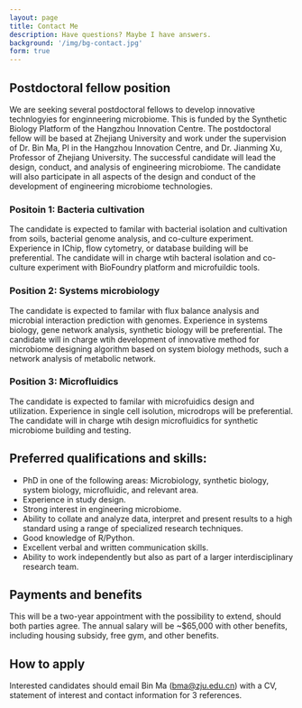 ```yaml
---
layout: page
title: Contact Me
description: Have questions? Maybe I have answers.
background: '/img/bg-contact.jpg'
form: true
---
```


## Postdoctoral fellow position

We are seeking several postdoctoral fellows to develop innovative technlogyies for enginneering microbiome. This is funded by the Synthetic Biology Platform of the Hangzhou Innovation Centre. The postdoctoral fellow will be based at Zhejiang University and work under the supervision of Dr. Bin Ma, PI in the Hangzhou Innovation Centre, and Dr. Jianming Xu,  Professor of Zhejiang University. The successful candidate will lead the design, conduct, and analysis of engineering microbiome. The candidate will also participate in all aspects of the design and conduct of the development of engineering microbiome technologies.

### Positoin 1: Bacteria cultivation
The candidate is expected to familar with bacterial isolation and cultivation from soils, bacterial genome analysis, and co-culture experiment. Experience in IChip, flow cytometry, or database building will be preferential. The candidate will in charge wtih bacteral isolation and co-culture experiment with BioFoundry platform and microfuildic tools.   

### Position 2: Systems microbiology
The candidate is expected to familar with flux balance analysis and microbial interaction prediction with genomes. Experience in systems biology, gene network analysis, synthetic biology will be preferential. The candidate will in charge wtih development of  innovative method for microbiome designing algorithm based on system biology methods, such a network analysis of metabolic network.

### Position 3: Microfluidics
The candidate is expected to familar with microfuidics design and utilization. Experience in single cell isolution, microdrops will be preferential. The candidate will in charge wtih design microfluidics for synthetic microbiome building and testing. 

## Preferred qualifications and skills:
- PhD in one of the following areas: Microbiology, synthetic biology, system biology, microfluidic, and relevant area.
- Experience in study design. 
- Strong interest in engineering microbiome.
- Ability to collate and analyze data, interpret and present results to a high standard using a range of specialized research techniques.
- Good knowledge of R/Python.
- Excellent verbal and written communication skills.
- Ability to work independently but also as part of a larger interdisciplinary research team.

## Payments and benefits
  
This will be a two-year appointment with the possibility to extend, should both parties agree. The annual salary will be ~$65,000 with other benefits, including housing subsidy, free gym, and other benefits. 

## How to apply
Interested candidates should email Bin Ma (bma@zju.edu.cn) with a CV, statement of interest and contact information for 3 references. 


